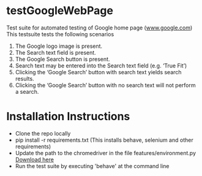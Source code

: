 # testGoogleWebPage
Test suite for automated testing of Google home page (www.google.com)
This testsuite tests the following scenarios
1. The Google logo image is present.
2. The Search text field is present.
3. The Google Search button is present. 
4. Search text may be entered into the Search text field (e.g. ‘True Fit’)
5. Clicking the ‘Google Search’ button with search text yields search results. 
6. Clicking the ‘Google Search’ button with no search text will not perform a search.

# Installation Instructions
* Clone the repo locally 
* pip install -r requirements.txt (This installs behave, selenium and other requirements)
* Update the path to the chromedriver in the file features/environment.py
[Download here](https://sites.google.com/a/chromium.org/chromedriver/downloads)
* Run the test suite by executing 'behave' at the command line
